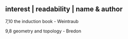 
interest | readability | name & author
---------------------------------------
7,10  the induction book - Weintraub
   
9,8   geometry and topology - Bredon

